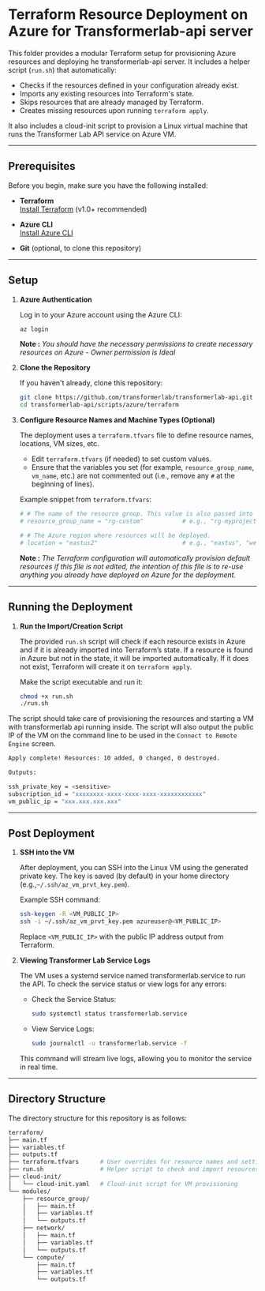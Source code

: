 # Terraform Resource Deployment on Azure for Transformerlab-api server

This folder provides a modular Terraform setup for provisioning Azure resources and deploying he transformerlab-api server. It includes a helper script (`run.sh`) that automatically:

- Checks if the resources defined in your configuration already exist.
- Imports any existing resources into Terraform's state.
- Skips resources that are already managed by Terraform.
- Creates missing resources upon running `terraform apply`.

It also includes a cloud-init script to provision a Linux virtual machine that runs the Transformer Lab API service on Azure VM.

---

## Prerequisites

Before you begin, make sure you have the following installed:

- **Terraform**  
  [Install Terraform](https://learn.hashicorp.com/tutorials/terraform/install-cli) (v1.0+ recommended)

- **Azure CLI**  
  [Install Azure CLI](https://docs.microsoft.com/en-us/cli/azure/install-azure-cli)

- **Git** (optional, to clone this repository)

---

## Setup

1. **Azure Authentication**  
   
    Log in to your Azure account using the Azure CLI:
    ```bash
    az login
    ```
    **Note :** *You should have the necessary permissions to create necessary resources on Azure - Owner permission is Ideal*

2. **Clone the Repository**
    
    If you haven't already, clone this repository:
    ```bash
    git clone https://github.com/transformerlab/transformerlab-api.git
    cd transformerlab-api/scripts/azure/terraform
    ```

3. **Configure Resource Names and Machine Types (Optional)**
    
    The deployment uses a `terraform.tfvars` file to define resource names, locations, VM sizes, etc.

    - Edit `terraform.tfvars` (if needed) to set custom values.
    - Ensure that the variables you set (for example, `resource_group_name`, `vm_name`, etc.) are not commented out (i.e., remove any `#` at the beginning of lines).
    
    Example snippet from `terraform.tfvars`:

    ```bash
    # # The name of the resource group. This value is also passed into the resource_group and compute modules.
    # resource_group_name = "rg-custom"           # e.g., "rg-myproject"

    # # The Azure region where resources will be deployed.
    # location = "eastus2"                        # e.g., "eastus", "westus2", etc.
    ```

    **Note :** *The Terraform configuration will automatically provision default resources if this file is not edited, the intention of this file is to re-use anything you already have deployed on Azure for the deployment.*

---

## Running the Deployment

1. **Run the Import/Creation Script**

    The provided `run.sh` script will check if each resource exists in Azure and if it is already imported into Terraform’s state. If a resource is found in Azure but not in the state, it will be imported automatically. If it does not exist, Terraform will create it on `terraform apply`.

    Make the script executable and run it:

    ```bash
    chmod +x run.sh
    ./run.sh

The script should take care of provisioning the resources and starting a VM with transformerlab api running inside. The script will also output the public IP of the VM on the command line to be used in the `Connect to Remote Engine` screen.

```bash
Apply complete! Resources: 10 added, 0 changed, 0 destroyed.

Outputs:

ssh_private_key = <sensitive>
subscription_id = "xxxxxxxx-xxxx-xxxx-xxxx-xxxxxxxxxxxx"
vm_public_ip = "xxx.xxx.xxx.xxx"
```

---

## Post Deployment

1. **SSH into the VM**

    After deployment, you can SSH into the Linux VM using the generated private key. The key is saved (by default) in your home directory (e.g.,`~/.ssh/az_vm_prvt_key.pem`).

    Example SSH command:

    ```bash
    ssh-keygen -R <VM_PUBLIC_IP>
    ssh -i ~/.ssh/az_vm_prvt_key.pem azureuser@<VM_PUBLIC_IP>
    ```
    Replace `<VM_PUBLIC_IP>` with the public IP address output from Terraform.

2. **Viewing Transformer Lab Service Logs**

    The VM uses a systemd service named transformerlab.service to run the API. To check the service status or view logs for any errors:

    - Check the Service Status:

        ```bash
        sudo systemctl status transformerlab.service
        ```

    - View Service Logs:

        ```bash
        sudo journalctl -u transformerlab.service -f
        ```
    
    This command will stream live logs, allowing you to monitor the service in real time.

---

## Directory Structure

The directory structure for this repository is as follows:

```bash
terraform/
├── main.tf
├── variables.tf
├── outputs.tf
├── terraform.tfvars      # User overrides for resource names and settings
├── run.sh                # Helper script to check and import resources
├── cloud-init/
│   └── cloud-init.yaml   # Cloud-init script for VM provisioning
└── modules/
    ├── resource_group/
    │   ├── main.tf
    │   ├── variables.tf
    │   └── outputs.tf
    ├── network/
    │   ├── main.tf
    │   ├── variables.tf
    │   └── outputs.tf
    └── compute/
        ├── main.tf
        ├── variables.tf
        └── outputs.tf
```